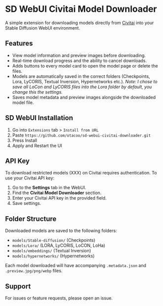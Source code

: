 # SD WebUI Civitai Model Downloader

A simple extension for downloading models directly from [Civitai](https://civitai.com) into your Stable Diffusion WebUI environment.

## Features

- View model information and preview images before downloading.
- Real-time download progress and the ability to cancel downloads.
- Adds buttons to every model card to open the model page or delete the files.
- Models are automatically saved in the correct folders (Checkpoints, Lora, LyCORIS, Textual Inversion, Hypernetworks etc.). *Note: I chose to save all LoCon and LyCORIS files into the Lora folder by default, you change this the settings.*
- Saves model metadata and preview images alongside the downloaded model file.

## SD WebUI Installation

1. Go into `Extensions` tab > `Install from URL`
2. Paste `https://github.com/otacoo/sd-webui-civitai-downloader.git`
3. Press Install
4. Apply and Restart the UI

## API Key

To download restricted models (XXX) on Civitai requires authentication. To use your Civitai API key:

1. Go to the **Settings** tab in the WebUI.
2. Find the **Civitai Model Downloader** section.
3. Enter your Civitai API key in the provided field.
4. Save settings.

## Folder Structure

Downloaded models are saved to the following folders:

- `models/Stable-diffusion/` (Checkpoints)
- `models/Lora/` (LORA, LyCORIS, LoCON, LoHa)
- `models/embeddings/` (Textual Inversion)
- `models/hypernetworks/` (Hypernetworks)

Each model downloaded will have accompanying `.metadata.json` and `.preview.jpg/png/webp` files.

## Support

For issues or feature requests, please open an issue.
